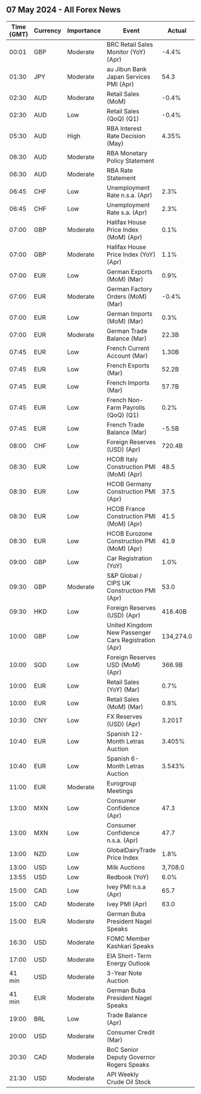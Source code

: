 ## 07 May 2024 - All Forex News

| Time (GMT) | Currency | Importance | Event | Actual | Forecast | Previous |
|------|----------|------------|-------|--------|----------|----------|
| 00:01 | GBP | Moderate | BRC Retail Sales Monitor (YoY) (Apr) | -4.4% | 1.6% | 3.2% |
| 01:30 | JPY | Moderate | au Jibun Bank Japan Services PMI (Apr) | 54.3 | 54.6 | 54.1 |
| 02:30 | AUD | Moderate | Retail Sales (MoM) | -0.4% | -0.2% | 0.2% |
| 02:30 | AUD | Low | Retail Sales (QoQ) (Q1) | -0.4% |  | 0.4% |
| 05:30 | AUD | High | RBA Interest Rate Decision (May) | 4.35% | 4.35% | 4.35% |
| 06:30 | AUD | Moderate | RBA Monetary Policy Statement |  |  |  |
| 06:30 | AUD | Moderate | RBA Rate Statement |  |  |  |
| 06:45 | CHF | Low | Unemployment Rate n.s.a. (Apr) | 2.3% |  | 2.4% |
| 06:45 | CHF | Low | Unemployment Rate s.a. (Apr) | 2.3% | 2.3% | 2.3% |
| 07:00 | GBP | Moderate | Halifax House Price Index (MoM) (Apr) | 0.1% | 0.2% | -0.9% |
| 07:00 | GBP | Moderate | Halifax House Price Index (YoY) (Apr) | 1.1% |  | 0.4% |
| 07:00 | EUR | Low | German Exports (MoM) (Mar) | 0.9% | 0.4% | -1.6% |
| 07:00 | EUR | Moderate | German Factory Orders (MoM) (Mar) | -0.4% | 0.4% | -0.8% |
| 07:00 | EUR | Low | German Imports (MoM) (Mar) | 0.3% | -1.0% | 3.0% |
| 07:00 | EUR | Moderate | German Trade Balance (Mar) | 22.3B | 22.4B | 21.4B |
| 07:45 | EUR | Low | French Current Account (Mar) | 1.30B |  | 0.30B |
| 07:45 | EUR | Low | French Exports (Mar) | 52.2B |  | 50.8B |
| 07:45 | EUR | Low | French Imports (Mar) | 57.7B |  | 56.4B |
| 07:45 | EUR | Low | French Non-Farm Payrolls (QoQ) (Q1) | 0.2% | 0.0% | 0.0% |
| 07:45 | EUR | Low | French Trade Balance (Mar) | -5.5B | -5.0B | -5.6B |
| 08:00 | CHF | Low | Foreign Reserves (USD) (Apr) | 720.4B |  | 715.6B |
| 08:30 | EUR | Low | HCOB Italy Construction PMI (MoM) (Apr) | 48.5 |  | 50.3 |
| 08:30 | EUR | Low | HCOB Germany Construction PMI (Apr) | 37.5 |  | 38.3 |
| 08:30 | EUR | Low | HCOB France Construction PMI (MoM) (Apr) | 41.5 |  | 41.0 |
| 08:30 | EUR | Low | HCOB Eurozone Construction PMI (MoM) (Apr) | 41.9 |  | 42.4 |
| 09:00 | GBP | Low | Car Registration (YoY) | 1.0% |  | 10.4% |
| 09:30 | GBP | Moderate | S&P Global / CIPS UK Construction PMI (Apr) | 53.0 | 50.4 | 50.2 |
| 09:30 | HKD | Low | Foreign Reserves (USD) (Apr) | 416.40B |  | 423.50B |
| 10:00 | GBP | Low | United Kingdom New Passenger Cars Registration (Apr) | 134,274.0 |  | 317,786.0 |
| 10:00 | SGD | Low | Foreign Reserves USD (MoM) (Apr) | 366.9B |  | 368.5B |
| 10:00 | EUR | Low | Retail Sales (YoY) (Mar) | 0.7% |  | -0.5% |
| 10:00 | EUR | Low | Retail Sales (MoM) (Mar) | 0.8% | 0.6% | -0.3% |
| 10:30 | CNY | Low | FX Reserves (USD) (Apr) | 3.201T | 3.230T | 3.246T |
| 10:40 | EUR | Low | Spanish 12-Month Letras Auction | 3.405% |  | 3.423% |
| 10:40 | EUR | Low | Spanish 6-Month Letras Auction | 3.543% |  | 3.621% |
| 11:00 | EUR | Moderate | Eurogroup Meetings |  |  |  |
| 13:00 | MXN | Low | Consumer Confidence (Apr) | 47.3 |  | 47.3 |
| 13:00 | MXN | Low | Consumer Confidence n.s.a. (Apr) | 47.7 |  | 47.4 |
| 13:00 | NZD | Low | GlobalDairyTrade Price Index | 1.8% |  | 0.1% |
| 13:00 | USD | Low | Milk Auctions | 3,708.0 |  | 3,590.0 |
| 13:55 | USD | Low | Redbook (YoY) | 6.0% |  | 5.5% |
| 15:00 | CAD | Low | Ivey PMI n.s.a (Apr) | 65.7 |  | 63.0 |
| 15:00 | CAD | Moderate | Ivey PMI (Apr) | 63.0 | 58.1 | 57.5 |
| 15:00 | EUR | Moderate | German Buba President Nagel Speaks |  |  |  |
| 16:30 | USD | Moderate | FOMC Member Kashkari Speaks |  |  |  |
| 17:00 | USD | Moderate | EIA Short-Term Energy Outlook |  |  |  |
| 41 min | USD | Moderate | 3-Year Note Auction |  |  | 4.548% |
| 41 min | EUR | Moderate | German Buba President Nagel Speaks |  |  |  |
| 19:00 | BRL | Low | Trade Balance (Apr) |  |  | 7.48B |
| 20:00 | USD | Moderate | Consumer Credit (Mar) |  | 14.80B | 14.12B |
| 20:30 | CAD | Moderate | BoC Senior Deputy Governor Rogers Speaks |  |  |  |
| 21:30 | USD | Moderate | API Weekly Crude Oil Stock |  | -1.430M | 4.906M |
